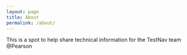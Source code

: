 ```yaml
---
layout: page
title: About
permalink: /about/
---
```


This is a spot to help share technical information for the TestNav team @Pearson

